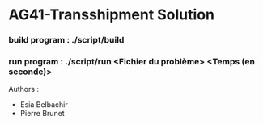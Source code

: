# AG41-Transshipment Solution
### build program : ./script/build
### run program : ./script/run <Fichier du problème> <Fichier de destination> <Temps (en seconde)>

Authors :
 * Esia Belbachir
 * Pierre Brunet